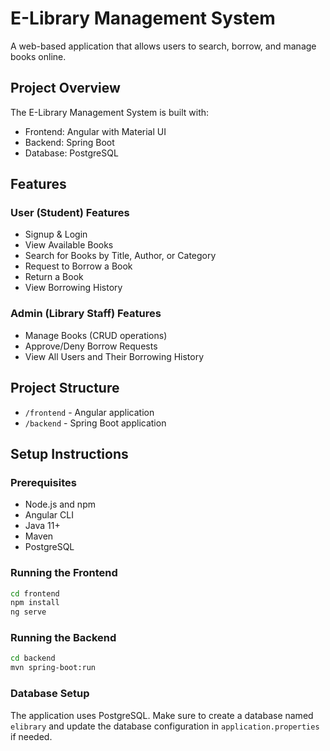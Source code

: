 # E-Library Management System

A web-based application that allows users to search, borrow, and manage books online.

## Project Overview

The E-Library Management System is built with:
- Frontend: Angular with Material UI
- Backend: Spring Boot
- Database: PostgreSQL

## Features

### User (Student) Features
- Signup & Login
- View Available Books
- Search for Books by Title, Author, or Category
- Request to Borrow a Book
- Return a Book
- View Borrowing History

### Admin (Library Staff) Features
- Manage Books (CRUD operations)
- Approve/Deny Borrow Requests
- View All Users and Their Borrowing History

## Project Structure
- `/frontend` - Angular application
- `/backend` - Spring Boot application

## Setup Instructions

### Prerequisites
- Node.js and npm
- Angular CLI
- Java 11+
- Maven
- PostgreSQL

### Running the Frontend
```bash
cd frontend
npm install
ng serve
```

### Running the Backend
```bash
cd backend
mvn spring-boot:run
```

### Database Setup
The application uses PostgreSQL. Make sure to create a database named `elibrary` and update the database configuration in `application.properties` if needed.
